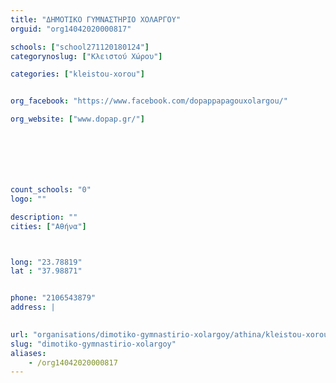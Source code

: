 ```yaml
---
title: "ΔΗΜΟΤΙΚΟ ΓΥΜΝΑΣΤΗΡΙΟ ΧΟΛΑΡΓΟΥ"
orguid: "org14042020000817"

schools: ["school271120180124"]
categorynoslug: ["Κλειστού Χώρου"]

categories: ["kleistou-xorou"]


org_facebook: "https://www.facebook.com/dopappapagouxolargou/"

org_website: ["www.dopap.gr/"]







count_schools: "0"
logo: ""

description: ""
cities: ["Αθήνα"]



long: "23.78819"
lat : "37.98871"


phone: "2106543879"
address: |
    

url: "organisations/dimotiko-gymnastirio-xolargoy/athina/kleistou-xorou"
slug: "dimotiko-gymnastirio-xolargoy"
aliases:
    - /org14042020000817
---
```



